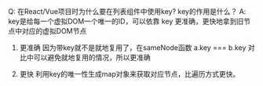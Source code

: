 Q: 在React/Vue项目时为什么要在列表组件中使用key? key的作用是什么？
A:  key是给每一个虚拟DOM一个唯一的ID，可以依靠 key 更准确，更快地拿到旧节点中对应的虚拟DOM节点
1. 更准确
   因为带key就不是就地复用了，在sameNode函数 a.key === b.key 对比中可以避免就地复用的情况，所以更准确

2. 更快
   利用key的唯一性生成map对象来获取对应节点，比遍历方式更快。